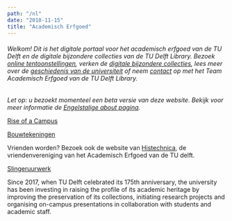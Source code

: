 ```yaml
---
path: "/nl"
date: "2018-11-15"
title: "Academisch Erfgoed"
---
```


###### Welkom! Dit is het digitale portaal voor het academisch erfgoed van de TU Delft en de digitale bijzondere collecties van de TU Delft Library. Bezoek [online tentoonstellingen](/nl/exhibitions/), verken de [digitale bijzondere collecties](/nl/collections/), lees meer over de [geschiedenis van de universiteit](/nl/publications/) of neem [contact](/nl/about/) op met het Team Academisch Erfgoed van de TU Delft Library.

*Let op: u bezoekt momenteel een beta versie van deze website. Bekijk voor meer informatie de [Engelstalige about pagina]((/en/about/)).*

<div class="blocks">
<div class="block tint yellow cutcorners w-5 h-8 image">

[Rise of a Campus](/nl/exhibitions/rise-of-a-campus)
</div>
<div class="block cutcorners w-7 h-5 image">

[Bouwtekeningen](/nl/collections/tu-cre-tib)
</div>

<div class="block cutcorners w-3 h-3 info">

Vrienden worden? Bezoek ook de website van <a href="http://histechnica.nl">Histechnica</a>, de vriendenvereniging van het Academisch Erfgoed van de TU delft.

</div>
<div class="block tint copper cutcorners w-4 h-7 image">

[Slingeruurwerk](/nl/objects/photo-schwartz-slingeruurwerk)
</div>
<div class="block cutcorners w-8 h-4 title">

Since 2017, when TU Delft celebrated its 175th anniversary, the university has been investing in raising the profile of its academic heritage by improving the preservation of its collections, initiating research projects and organising on-campus presentations in collaboration with students and academic staff.
</div>
</div>

